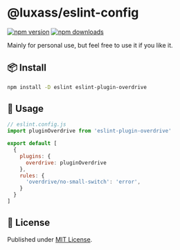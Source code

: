 # @luxass/eslint-config

[![npm version][npm-version-src]][npm-version-href]
[![npm downloads][npm-downloads-src]][npm-downloads-href]

Mainly for personal use, but feel free to use it if you like it.

## 📦 Install

```bash
npm install -D eslint eslint-plugin-overdrive
```

## 🚀 Usage

```js
// eslint.config.js
import pluginOverdrive from 'eslint-plugin-overdrive'

export default [
  {
    plugins: {
      overdrive: pluginOverdrive
    },
    rules: {
      'overdrive/no-small-switch': 'error',
    }
  }
]
```

## 📄 License

Published under [MIT License](./LICENSE).

<!-- Badges -->

[npm-version-src]: https://img.shields.io/npm/v/eslint-plugin-overdrive?style=flat&colorA=18181B&colorB=4169E1
[npm-version-href]: https://npmjs.com/package/eslint-plugin-overdrive
[npm-downloads-src]: https://img.shields.io/npm/dm/eslint-plugin-overdrive?style=flat&colorA=18181B&colorB=4169E1
[npm-downloads-href]: https://npmjs.com/package/eslint-plugin-overdrive
